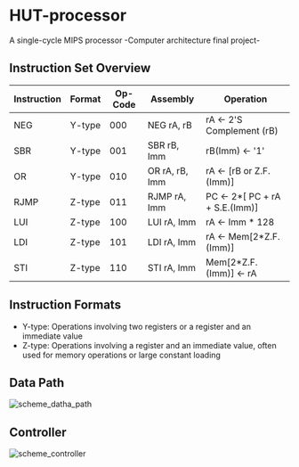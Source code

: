 # HUT-processor
A single-cycle MIPS processor -Computer architecture final project-

## Instruction Set Overview

| Instruction | Format | Op-Code | Assembly | Operation |
|-------------|--------|---------|----------|-----------|
| NEG | Y-type | 000 | NEG rA, rB | rA ← 2'S Complement (rB) |
| SBR | Y-type | 001 | SBR rB, Imm | rB(Imm) ← '1' |
| OR | Y-type | 010 | OR rA, rB, Imm | rA ← [rB or Z.F.(Imm)] |
| RJMP | Z-type | 011 | RJMP rA, Imm | PC ← 2*[ PC + rA + S.E.(Imm)] |
| LUI | Z-type | 100 | LUI rA, Imm | rA ← Imm * 128 |
| LDI | Z-type | 101 | LDI rA, Imm | rA ← Mem[2*Z.F.(Imm)] |
| STI | Z-type | 110 | STI rA, Imm | Mem[2*Z.F.(Imm)] ← rA |

## Instruction Formats

- Y-type: Operations involving two registers or a register and an immediate value
- Z-type: Operations involving a register and an immediate value, often used for memory operations or large constant loading

## Data Path
![scheme_datha_path](https://github.com/user-attachments/assets/50812827-b3c8-429c-97c8-3600727d62f6)

## Controller
![scheme_controller](https://github.com/user-attachments/assets/c66c4a03-378a-4031-82d3-081de292c296)

